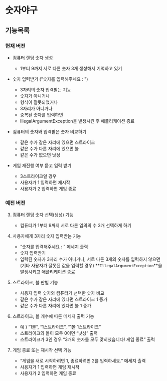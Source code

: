 # 숫자야구
## 기능목록
### 현재 버전
- 컴퓨터 랜덤 숫자 생성
   - 1부터 9까지 서로 다른 숫자 3개 생성해서 기억하고 있기

- 숫자 입력받기 ("숫자를 입력해주세요 : ")
  - 3자리의 숫자 입력받는 기능 
  - 숫자가 아니거나
  - 형식이 잘못되었거나
  - 3자리가 아니거나
  - 중복된 숫자를 입력하면 
  - IllegalArgumentException을 발생시킨 후 애플리케이션 종료
  
- 컴퓨터의 숫자와 입력받은 숫자 비교하기
  - 같은 수가 같은 자리에 있으면 스트라이크 
  - 같은 수가 다른 자리에 있으면 볼
  - 같은 수가 없으면 낫싱 
  
- 게임 재진행 여부 묻고 입력 받기 
  - 3스트라이크일 경우
  - 사용자가 1 입력하면 재시작
  - 사용자가 2 입력하면 게임 종료 



### 예전 버전 
3. 컴퓨터 랜덤 숫자 선택(생성) 기능
    - 컴퓨터가 1부터 9까지 서로 다른 임의의 수 3개 선택하게 하기

1. 사용자에게 3자리 숫자 입력받는 기능
    - “숫자를 입력해주세요 : ” 메세지 출력
    - 숫자 입력받기
    - 입력된 숫자가 3자리 수가 아니거나, 서로 다른 3개의 숫자를 입력하지 않으면 (기타 사용자가 잘못된 값을 입력할 경우) **`IllegalArgumentException`**을 발생시키고 애플리케이션 종료

2. 스트라이크, 볼 판별 기능
    - 사용자 입력 숫자와 컴퓨터가 선택한 숫자 비교
    - 같은 수가 같은 자리에 있다면 스트라이크 1 증가
    - 같은 수가 다른 자리에 있다면 볼 1 증가

1. 스트라이크, 볼 개수에 따른 메세지 출력 기능
    - 예 ) “1볼”, “1스트라이크”, “1볼 1스트라이크”
    - 스트라이크와 볼이 모두 0이면 “낫싱” 출력
    - 스트라이크가 3인 경우 “3개의 숫자를 모두 맞히셨습니다! 게임 종료” 출력

1. 게임 종료 또는 재시작 선택 기능
    - “게임을 새로 시작하려면 1, 종료하려면 2를 입력하세요.” 메세지 출력
    - 사용자가 1 입력하면 게임 재시작
    - 사용자가 2 입력하면 게임 종료
